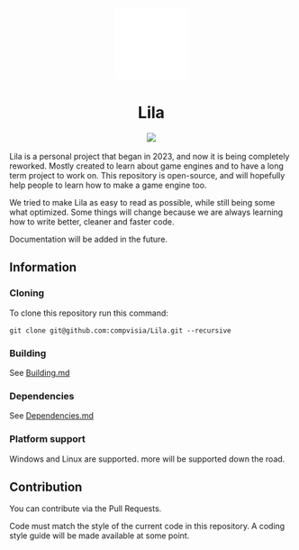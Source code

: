 <p align="Center">
	<img title="Lila Logo" alt="LilaLogo" src="Lila.png" width="128">
</p>

<h1 align="center">
	Lila
</h1>

<p align="center">
	<a title="License MIT" href="https://github.com/compvisia/Lila/blob/master/LICENSE"><img src="https://img.shields.io/github/license/compvisia/lila"/></a>
</p>

Lila is a personal project that began in 2023, and now it is being completely reworked. Mostly created to learn about game engines and to have a long term project to work on. This repository is open-source, and will hopefully help people to learn how to make a game engine too.

We tried to make Lila as easy to read as possible, while still being some what optimized. Some things will change because we are always learning how to write better, cleaner and faster code.

Documentation will be added in the future.

## Information

### Cloning

To clone this repository run this command:
```terminal
git clone git@github.com:compvisia/Lila.git --recursive
```

### Building

See [Building.md](https://github.com/compvisia/Lila/blob/master/docs/Building.md)

### Dependencies

See [Dependencies.md](https://github.com/compvisia/Lila/blob/master/docs/Dependencies.md)

### Platform support

Windows and Linux are supported. more will be supported down the road.

## Contribution

You can contribute via the Pull Requests.

Code must match the style of the current code in this repository. A coding style guide will be made available at some point.
